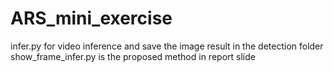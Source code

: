 # ARS_mini_exercise
infer.py for video inference and save the image result in the detection folder  
show_frame_infer.py is the proposed method in report slide
